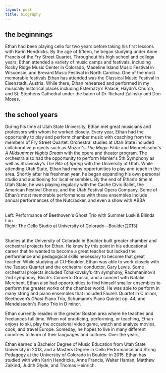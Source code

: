 ```yaml
---
layout: post
title: biography
---
```


## the beginnings

Ethan had been playing cello for two years before taking his first lessons with Karin Hendricks. By the age of fifteen, he began studying under Anne Francis of the Fry Street Quartet. Throughout his high school and college years, Ethan attended a variety of music camps and festivals, including Rocky Ridge Music Center in Colorado, Madeline Island Music Festival in Wisconsin, and Brevard Music Festival in North Carolina. One of the most memorable festivals Ethan has attended was the Classical Music Festival in Eisenstadt, Austria. While there, Ethan rehearsed and performed in my musically historical places including Esterhazy’s Palace, Haydn’s Church, and St. Stephens Cathedral under the baton of Dr. Richard Zalinsky and Don Moses.


## the school years

During his time at Utah State University, Ethan met great musicians and professors with whom he worked closely. Every year, Ethan had the opportunity to play and perform chamber music with coaching from the members of Fry Street Quartet. Orchestral studies at Utah State included collaborative projects such as Mozart's *The Magic Flute* and Mendelssohn's *A Midsummer Nights Dream* with the opera and theater program. The orchestra also had the opportunity to perform Mahler's 5th Symphony as well as Stravinsky’s *The Rite of Spring* with the University of Utah. While attending Utah State, Ethan had many opportunities to play and teach in the area. Shortly after his freshman year, he began expanding his own personal studio and auditioning for local ensembles. By the end of Ethan’s time at Utah State, he was playing regularly with the Cache Civic Ballet, the American Festival Chorus, and the Utah Festival Opera Company. Some of Ethan’s most memorable performances with these ensembles include annual performances of the Nutcracker, and even a show with ABBA.

<div class="img_row">
	<img class="col one" src="{{ site.baseurl }}/img/ghosttrio.jpg" alt="" title="example image"/>
	<img class="col two" src="{{ site.baseurl }}/img/CUcellos.jpg" alt="" title="Cello Studio at CU-Boulder"/>
</div>
<div class="col three caption">
	Left: Performance of Beethoven's Ghost Trio with Summer Lusk & Bilinda Lou<br/>
	Right: The Cello Studio at University of Colorado—Boulder(2013)
</div>

<br/>

Studies at the University of Colorado in Boulder built greater chamber and orchestral projects for Ethan. He knew by this point in his educational career that he wanted to become a great teacher but lacked the performance and pedagogical skills necessary to become that great teacher. While studying at CU-Boulder, Ethan was able to work closely with the Taqacs Quartet and the orchestral conductor, Gary Lewis. Some orchestral projects included Tchaikovsky’s 4th symphony, Rachmaninov’s 2nd symphony, Bloch’s Concerto Grosso, and a concert with Natalie Merchant. Ethan also had opportunities to find himself smaller ensembles to perform the greater works of the chamber world. He was able to perform in many string and piano ensembles that included Faure’s Quartet in C minor, Beethoven’s *Ghost* Piano Trio, Schumann’s Piano Quintet op. 44, and Mendelssohn's Piano Trio in D minor.
	
Ethan currently resides in the greater Boston area where he teaches and freelances full time. When not practicing, performing, or teaching, Ethan enjoys to ski, play the occasional video game, watch and analyze movies, cook, and travel Europe. Someday, he hopes to live in many different countries to learn of their languages and cultures. Over the years, 

Ethan earned a Bachelor Degree of Music Education from Utah State University in 2013, and a Masters Degree in Cello Performance and String Pedagogy at the University of Colorado in Boulder in 2015. Ethan has studied with with Karin Hendricks, Anne Francis, Walter Haman, Matthew Zalkind, Judith Glyde, and Thomas Heinrich.
	

